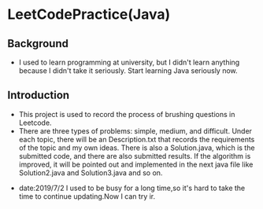 # LeetCodePractice(Java)
## Background
 - I used to learn programming at university, but I didn't learn anything because I didn't take it seriously. Start learning Java seriously now.
## Introduction
 - This project is used to record the process of brushing questions in Leetcode.
 - There are three types of problems: simple, medium, and difficult. Under each topic, there will be an Description.txt that records the requirements of the topic and my own ideas. There is also a Solution.java, which is the submitted code, and there are also submitted results. If the algorithm is improved, it will be pointed out and implemented in the next java file like Solution2.java and Solution3.java and so on.
 * date:2019/7/2 I used to be busy for a long time,so it's hard to take the time to continue updating.Now I can try ir.
